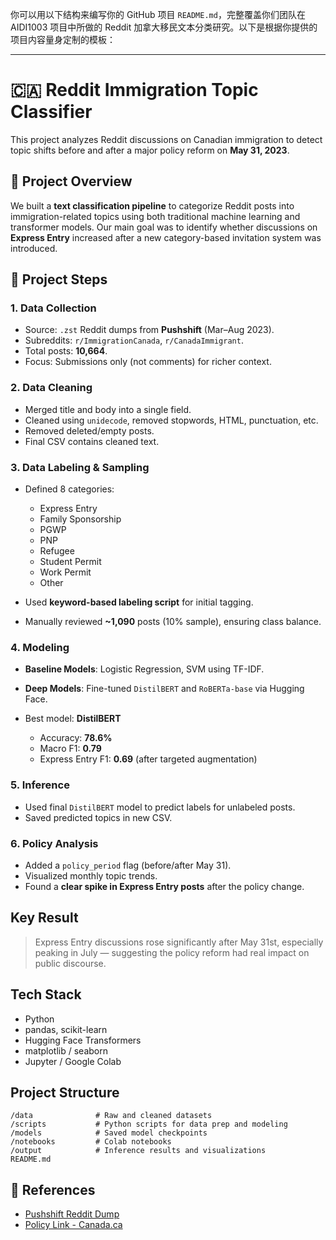 你可以用以下结构来编写你的 GitHub 项目 `README.md`，完整覆盖你们团队在 AIDI1003 项目中所做的 Reddit 加拿大移民文本分类研究。以下是根据你提供的项目内容量身定制的模板：

---

# 🇨🇦 Reddit Immigration Topic Classifier

This project analyzes Reddit discussions on Canadian immigration to detect topic shifts before and after a major policy reform on **May 31, 2023**.

## 📌 Project Overview

We built a **text classification pipeline** to categorize Reddit posts into immigration-related topics using both traditional machine learning and transformer models. Our main goal was to identify whether discussions on **Express Entry** increased after a new category-based invitation system was introduced.

## 🧱 Project Steps

### 1. Data Collection

* Source: `.zst` Reddit dumps from **Pushshift** (Mar–Aug 2023).
* Subreddits: `r/ImmigrationCanada`, `r/CanadaImmigrant`.
* Total posts: **10,664**.
* Focus: Submissions only (not comments) for richer context.

### 2. Data Cleaning

* Merged title and body into a single field.
* Cleaned using `unidecode`, removed stopwords, HTML, punctuation, etc.
* Removed deleted/empty posts.
* Final CSV contains cleaned text.

### 3. Data Labeling & Sampling

* Defined 8 categories:

  * Express Entry
  * Family Sponsorship
  * PGWP
  * PNP
  * Refugee
  * Student Permit
  * Work Permit
  * Other

* Used **keyword-based labeling script** for initial tagging.

* Manually reviewed **\~1,090** posts (10% sample), ensuring class balance.

### 4. Modeling

* **Baseline Models**: Logistic Regression, SVM using TF-IDF.
* **Deep Models**: Fine-tuned `DistilBERT` and `RoBERTa-base` via Hugging Face.
* Best model: **DistilBERT**

  * Accuracy: **78.6%**
  * Macro F1: **0.79**
  * Express Entry F1: **0.69** (after targeted augmentation)

### 5. Inference

* Used final `DistilBERT` model to predict labels for unlabeled posts.
* Saved predicted topics in new CSV.

### 6. Policy Analysis

* Added a `policy_period` flag (before/after May 31).
* Visualized monthly topic trends.
* Found a **clear spike in Express Entry posts** after the policy change.

## Key Result

> Express Entry discussions rose significantly after May 31st, especially peaking in July — suggesting the policy reform had real impact on public discourse.

## Tech Stack

* Python
* pandas, scikit-learn
* Hugging Face Transformers
* matplotlib / seaborn
* Jupyter / Google Colab

## Project Structure

```
/data              # Raw and cleaned datasets
/scripts           # Python scripts for data prep and modeling
/models            # Saved model checkpoints
/notebooks         # Colab notebooks
/output            # Inference results and visualizations
README.md
```

## 📎 References

* [Pushshift Reddit Dump](https://academictorrents.com/details/36f5241a49e676949b26f1395d05e4e02aa1ecf9)
* [Policy Link - Canada.ca](https://www.canada.ca/en/immigration-refugees-citizenship/news/2023/05/canada-launches-new-process-to-welcome-skilled-newcomers.html)

